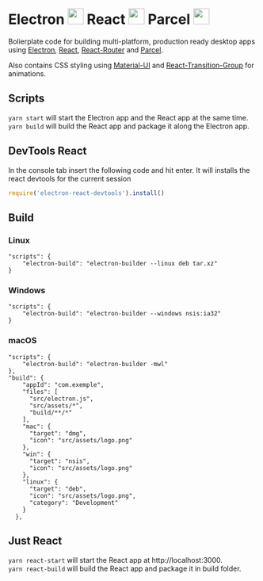 # Electron <img src="https://electronjs.org/images/favicon.ico" width="32"> React <img src="https://cdn4.iconfinder.com/data/icons/logos-3/600/React.js_logo-32.png" width=32> Parcel <img src="https://parceljs.org/assets/parcel@2x.png" width=32> 

Bolierplate code for building multi-platform, production ready desktop apps using [Electron](https://electronjs.org/), [React](https://reactjs.irg), [React-Router](https://reacttraining.com/react-router/web/guides/quick-start) and [Parcel](https://parceljs.org/).

Also contains CSS styling using [Material-UI](https://github.com/mui-org/material-ui) and [React-Transition-Group](https://reactcommunity.org/react-transition-group/) for animations.

## Scripts

`yarn start` will start the Electron app and the React app at the same time.  
`yarn build` will build the React app and package it along the Electron app.

## DevTools React

In the console tab insert the following code and hit enter. It will installs the react devtools for the current session

```js
require('electron-react-devtools').install()
```

## Build 

### Linux
```json=
"scripts": {
    "electron-build": "electron-builder --linux deb tar.xz"
}
```

### Windows
```json=
"scripts": {
    "electron-build": "electron-builder --windows nsis:ia32"
}
```

### macOS
```json=
"scripts": {
    "electron-build": "electron-builder -mwl"
},
"build": {
    "appId": "com.exemple",
    "files": [
      "src/electron.js",
      "src/assets/*",
      "build/**/*"
    ],
    "mac": {
      "target": "dmg",
      "icon": "src/assets/logo.png"
    },
    "win": {
      "target": "nsis",
      "icon": "src/assets/logo.png"
    },
    "linux": {
      "target": "deb",
      "icon": "src/assets/logo.png",
      "category": "Development"
    }
  },
```
## Just React

`yarn react-start` will start the React app at http://localhost:3000.  
`yarn react-build` will build the React app and package it in build folder.

